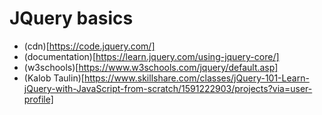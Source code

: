 # JQuery basics

- (cdn)[https://code.jquery.com/]
- (documentation)[https://learn.jquery.com/using-jquery-core/]
- (w3schools)[https://www.w3schools.com/jquery/default.asp]
- (Kalob Taulin)[https://www.skillshare.com/classes/jQuery-101-Learn-jQuery-with-JavaScript-from-scratch/1591222903/projects?via=user-profile]
 
